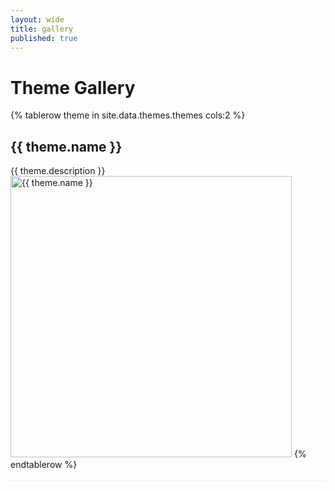```yaml
---
layout: wide
title: gallery
published: true
---
```

# Theme Gallery

<table style="border:1px dotted #eeeeee; border-spacing: 10px 10px;">
{% tablerow theme in site.data.themes.themes cols:2 %}
  <h2>{{ theme.name }} </h2>

  {{ theme.description }}
    <a href="themes/{{ theme.name }}"><img src="themes/{{ theme.name }}/sequence-ex.svg" width="450"  title="{{ theme.name }}" alt="{{ theme.name }}" style="background-color: {{ theme.background }}"></a>
{% endtablerow %}
  </table>
